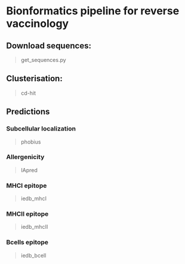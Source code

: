 # Bionformatics pipeline for reverse vaccinology
## Download sequences: 
> get_sequences.py

## Clusterisation: 
> cd-hit

## Predictions
### Subcellular localization
> phobius 

### Allergenicity
> IApred

### MHCI epitope
> iedb_mhcI

### MHCII epitope
> iedb_mhcII

### Bcells epitope
> iedb_bcell
